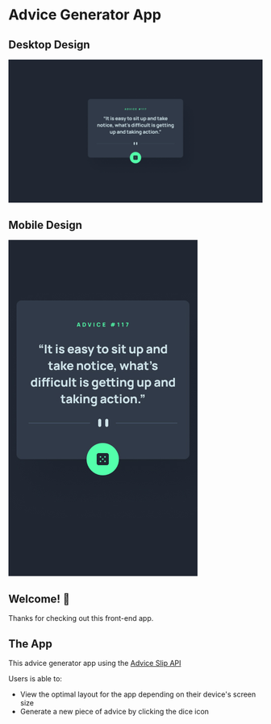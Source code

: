 # Advice Generator App

## Desktop Design

![Design preview for the Advice Generator app on desktop](./design/desktop-design.jpg)

## Mobile Design

![Design preview for the Advice Generator app on mobile](./design/mobile-design.jpg)

## Welcome! 👋

Thanks for checking out this front-end app.

## The App

This advice generator app using the [Advice Slip API](https://api.adviceslip.com)

Users is able to:

- View the optimal layout for the app depending on their device's screen size
- Generate a new piece of advice by clicking the dice icon
